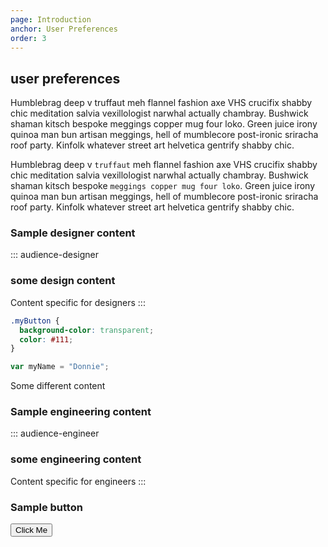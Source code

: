 ```yaml
---
page: Introduction
anchor: User Preferences
order: 3
---
```


## user preferences

Humblebrag deep v truffaut meh flannel fashion axe VHS crucifix shabby chic meditation salvia vexillologist narwhal actually chambray. Bushwick shaman kitsch bespoke meggings copper mug four loko. Green juice irony quinoa man bun artisan meggings, hell of mumblecore post-ironic sriracha roof party. Kinfolk whatever street art helvetica gentrify shabby chic.

Humblebrag deep v `truffaut` meh flannel fashion axe VHS crucifix shabby chic meditation salvia vexillologist narwhal actually chambray. Bushwick shaman kitsch bespoke `meggings copper mug four loko`. Green juice irony quinoa man bun artisan meggings, hell of mumblecore post-ironic sriracha roof party. Kinfolk whatever street art helvetica gentrify shabby chic.

### Sample designer content
::: audience-designer
### some design content
Content specific for designers
:::

```css
.myButton {
  background-color: transparent;
  color: #111;
}
```

```javascript
var myName = "Donnie";
```

Some different content


### Sample engineering content
::: audience-engineer
### some engineering content
Content specific for engineers
:::

### Sample button
<button class="button">Click Me</button>